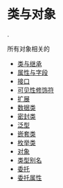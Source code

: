 # 类与对象

.

所有对象相关的

- [类与继承](classes.md)
- [属性与字段](properties.md)
- [接口](interfaces.md)
- [可见性修饰符](visibility-modifiers.md)
- [扩展](extensions.md)
- [数据类](data-classes.md)
- [密封类](sealed-classes.md)
- [泛型](generics.md)
- [嵌套类](nested-classes.md)
- [枚举类](enum-classes.md)
- [对象](object-declarations.md)
- [类型别名](type-aliases.md)
- [委托](delegation.md)
- [委托属性](delegated-properties.md)
